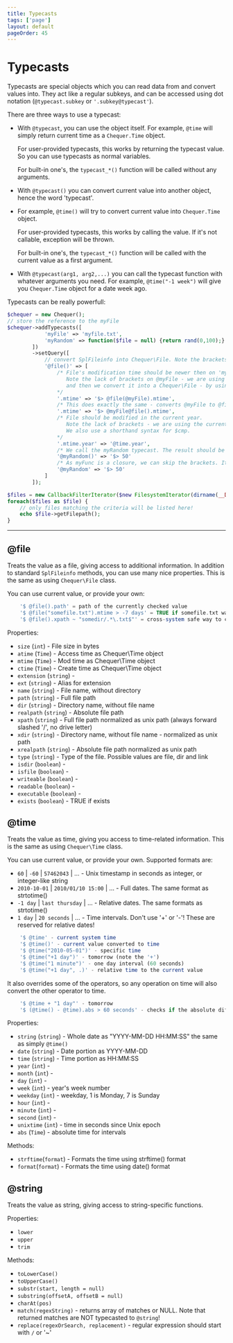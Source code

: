 ```yaml
---
title: Typecasts
tags: ['page']
layout: default
pageOrder: 45
---
```


<h1>Typecasts</h1>

Typecasts are special objects which you can read data from and convert values into. They act like a
regular subkeys, and can be accessed using dot notation (`@typecast.subkey` or `'.subkey@typecast'`).

There are three ways to use a typecast:

- With `@typecast`, you can use the object itself. For example, `@time` will simply return current time
  as a `Chequer.Time` object.

  For user-provided typecasts, this works by returning the typecast value. So you can use typecasts as
  normal variables.

  For built-in one's, the `typecast_*()` function will be called without any arguments.

- With `@typecast()` you can convert current value into another object, hence the word 'typecast'. 
- 
  For example, `@time()` will try to convert current value into `Chequer.Time` object.

  For user-provided typecasts, this works by calling the value. If it's not callable, exception will be thrown.

  For built-in one's, the `typecast_*()` function will be called with the current value as a first argument.

- With `@typecast(arg1, arg2,...)` you can call the typecast function with whatever arguments you need.
  For example, `@time("-1 week")` will give you `Chequer.Time` object for a date week ago.

Typecasts can be really powerfull:
```php
$chequer = new Chequer();
// store the reference to the myFile
$chequer->addTypecasts([
            'myFile' => 'myfile.txt', 
            'myRandom' => function($file = null) {return rand(0,100);}
        ])
        ->setQuery([
            // convert SplFileinfo into Chequer\File. Note the brackets.
            '@file()' => [ 
                /* File's modification time should be newer then on 'myfile.txt'.
                   Note the lack of brackets on @myFile - we are using myFile's value
                   and then we convert it into a Chequer\File - by using the brackets this time.
                */
                '.mtime' => '$> @file(@myFile).mtime',
                /* This does exactly the same - converts @myFile to @file */
                '.mtime' => '$> @myFile@file().mtime',
                /* File should be modified in the current year. 
                   Note the lack of brackets - we are using the current time's value.
                   We also use a shorthand syntax for $cmp.
                */
                '.mtime.year' => '@time.year',
                /* We call the myRandom typecast. The result should be grater than 50 */
                '@myRandom()' => '$> 50'
                /* As myFunc is a closure, we can skip the brackets. It will be called nevertheless. */
                '@myRandom' => '$> 50'
            ]
        ]);

$files = new CallbackFilterIterator($new FilesystemIterator(dirname(__DIR__)), $chequer);
foreach($files as $file) {
    // only files matching the criteria will be listed here!
    echo $file->getFilepath();
}
```

-------------------------------------------------------------------------

## @file

Treats the value as a file, giving access to additional information. In addition to standard `SplFileinfo`
methods, you can use many nice properties.  This is the same as using `Chequer\File` class.

You can use current value, or provide your own:
```php
    '$ @file().path' = path of the currently checked value
    '$ @file("somefile.txt").mtime > -7 days' = TRUE if somefile.txt was modified in last 7 days ([see @time][typecast-time])
    '$ @file().xpath ~ "somedir/.*\.txt$"' = cross-system safe way to check for paths
```

Properties:

* `size` (`int`) -  File size in bytes
* `atime` (`Time`) -  Access time as Chequer\Time object
* `mtime` (`Time`) -  Mod time as Chequer\Time object
* `ctime` (`Time`) -  Create time as Chequer\Time object
* `extension` (`string`) - 
* `ext` (`string`) -  Alias for extension
* `name` (`string`) -  File name, without directory
* `path` (`string`) -  Full file path
* `dir` (`string`) -  Directory name, without file name
* `realpath` (`string`) -  Absolute file path
* `xpath` (`string`) -  Full file path normalized as unix path (always forward slashed '/', no drive letter)
* `xdir` (`string`) -  Directory name, without file name - normalized as unix path
* `xrealpath` (`string`) -  Absolute file path normalized as unix path
* `type` (`string`) -  Type of the file. Possible values are file, dir and link
* `isdir` (`boolean`) - 
* `isfile` (`boolean`) - 
* `writeable` (`boolean`) - 
* `readable` (`boolean`) - 
* `executable` (`boolean`) - 
* `exists` (`boolean`) -  TRUE if exists

## @time

Treats the value as time, giving you access to time-related information. This is the same as using `Chequer\Time` class.

You can use current value, or provide your own. Supported formats are:

- `60` | `-60` | `57462043` | ... - Unix timestamp in seconds as integer, or integer-like string
- `2010-10-01` | `2010/01/10 15:00` | ... - Full dates. The same format as strtotime()
- `-1 day` | `last thursday` | ... - Relative dates. The same formats as strtotime()
- `1 day` | `20 seconds` | ... - Time intervals. Don't use '+' or '-'! These are reserved for relative dates!

```php
    '$ @time' - current system time
    '$ @time()' - current value converted to time
    '$ @time("2010-05-01")' - specific time
    '$ @time("+1 day")' - tomorrow (note the '+')
    '$ @time("1 minute")' - one day interval (60 seconds)
    '$ @time("+1 day", .)' - relative time to the current value
```

It also overrides some of the operators, so any operation on time will also convert the other
operator to time.

```php
    '$ @time + "1 day"' - tomorrow
    '$ (@time() - @time).abs > 60 seconds' - checks if the absolute difference between value's time and system time is more than 60 seconds
```

Properties:

* `string` (`string`) - Whole date as "YYYY-MM-DD HH:MM:SS" the same as simply `@time()`
* `date` (`string`) - Date portion as YYYY-MM-DD
* `time` (`string`) - Time portion as HH:MM:SS
* `year` (`int`) - 
* `month` (`int`) -  
* `day` (`int`) - 
* `week` (`int`) - year's week number
* `weekday` (`int`) - weekday, 1 is Monday, 7 is Sunday
* `hour` (`int`) - 
* `minute` (`int`) - 
* `second` (`int`) - 
* `unixtime` (`int`) - time in seconds since Unix epoch
* `abs` (`Time`) - absolute time for intervals

Methods:

* `strftime`(`format`) - Formats the time using strftime() format
* `format`(`format`) - Formats the time using date() format

## @string

Treats the value as string, giving access to string-specific functions.

Properties:

* `lower`
* `upper`
* `trim`

Methods:

* `toLowerCase()`
* `toUpperCase()`
* `substr(start, length = null)`
* `substring(offsetA, offsetB = null)`
* `charAt(pos)`
* `match(regexString)` - returns array of matches or NULL. 
    Note that returned matches are NOT typecasted to `@string`!
* `replace(regexOrSearch, replacement)` - regular expression should start with `/` or '~'
